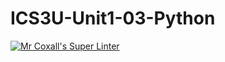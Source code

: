 # ICS3U-Unit1-03-Python

[![Mr Coxall's Super Linter](https://github.com/maliksalem1/ICS3U-Unit1-03-Python/workflows/Mr%20Coxall's%20Super%20Linter/badge.svg)](https://github.com/maliksalem1/ICS3U-Unit1-03-Python/actions/)
